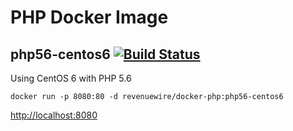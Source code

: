 # PHP Docker Image

## php56-centos6 [![Build Status](https://travis-ci.org/revenuewire/docker-php-app.svg?branch=php56-centos6)](https://travis-ci.org/revenuewire/docker-php-app)
Using CentOS 6 with PHP 5.6
```
docker run -p 8080:80 -d revenuewire/docker-php:php56-centos6
```
[http://localhost:8080](http://localhost:8080)